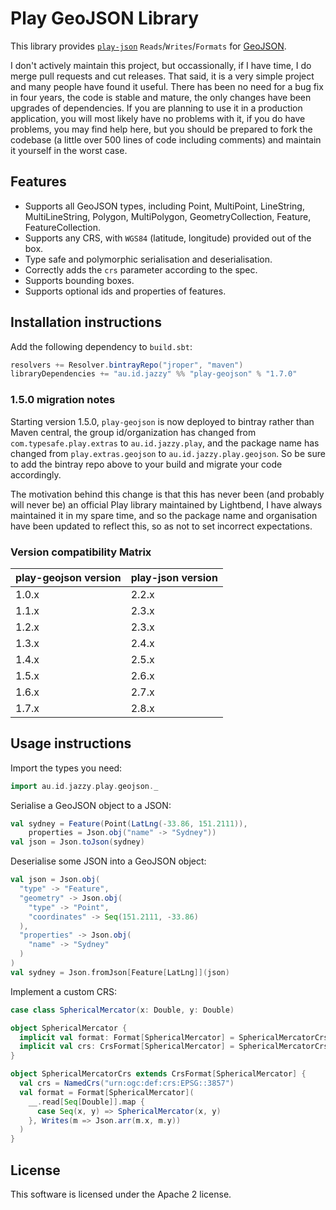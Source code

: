 # Play GeoJSON Library

This library provides [`play-json`](https://github.com/playframework/play-json) `Reads`/`Writes`/`Formats` for [GeoJSON](https://geojson.org/).

I don't actively maintain this project, but occassionally, if I have time, I do merge pull requests and cut releases. That said, it is a very simple project and many people have found it useful. There has been no need for a bug fix in four years, the code is stable and mature, the only changes have been upgrades of dependencies. If you are planning to use it in a production application, you will most likely have no problems with it, if you do have problems, you may find help here, but you should be prepared to fork the codebase (a little over 500 lines of code including comments) and maintain it yourself in the worst case.

## Features

* Supports all GeoJSON types, including Point, MultiPoint, LineString, MultiLineString, Polygon, MultiPolygon, GeometryCollection, Feature, FeatureCollection.
* Supports any CRS, with `WGS84` (latitude, longitude) provided out of the box.
* Type safe and polymorphic serialisation and deserialisation.
* Correctly adds the `crs` parameter according to the spec.
* Supports bounding boxes.
* Supports optional ids and properties of features.

## Installation instructions

Add the following dependency to `build.sbt`:

```scala
resolvers += Resolver.bintrayRepo("jroper", "maven")
libraryDependencies += "au.id.jazzy" %% "play-geojson" % "1.7.0"
```

### 1.5.0 migration notes

Starting version 1.5.0, `play-geojson` is now deployed to bintray rather than Maven central, the group id/organization has changed from `com.typesafe.play.extras` to `au.id.jazzy.play`, and the package name has changed from `play.extras.geojson` to `au.id.jazzy.play.geojson`. So be sure to add the bintray repo above to your build and migrate your code accordingly.

The motivation behind this change is that this has never been (and probably will never be) an official Play library maintained by Lightbend, I have always maintained it in my spare time, and so the package name and organisation have been updated to reflect this, so as not to set incorrect expectations.

### Version compatibility Matrix

| **play-geojson version** | **play-json version** |
|--------------------------|-----------------------|
| 1.0.x                    | 2.2.x                 |
| 1.1.x                    | 2.3.x                 |
| 1.2.x                    | 2.3.x                 |
| 1.3.x                    | 2.4.x                 |
| 1.4.x                    | 2.5.x                 |
| 1.5.x                    | 2.6.x                 |
| 1.6.x                    | 2.7.x                 |
| 1.7.x                    | 2.8.x                 |

## Usage instructions

Import the types you need:

```scala
import au.id.jazzy.play.geojson._
```

Serialise a GeoJSON object to a JSON:

```scala
val sydney = Feature(Point(LatLng(-33.86, 151.2111)), 
    properties = Json.obj("name" -> "Sydney"))
val json = Json.toJson(sydney)
```

Deserialise some JSON into a GeoJSON object:

```scala
val json = Json.obj(
  "type" -> "Feature",
  "geometry" -> Json.obj(
    "type" -> "Point",
    "coordinates" -> Seq(151.2111, -33.86)
  ),
  "properties" -> Json.obj(
    "name" -> "Sydney"
  )
)
val sydney = Json.fromJson[Feature[LatLng]](json)
```

Implement a custom CRS:

```scala
case class SphericalMercator(x: Double, y: Double)

object SphericalMercator {
  implicit val format: Format[SphericalMercator] = SphericalMercatorCrs.format
  implicit val crs: CrsFormat[SphericalMercator] = SphericalMercatorCrs
}

object SphericalMercatorCrs extends CrsFormat[SphericalMercator] {
  val crs = NamedCrs("urn:ogc:def:crs:EPSG::3857")
  val format = Format[SphericalMercator](
    __.read[Seq[Double]].map {
      case Seq(x, y) => SphericalMercator(x, y)
    }, Writes(m => Json.arr(m.x, m.y))
  )
}
```

## License

This software is licensed under the Apache 2 license.
